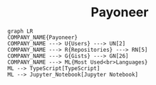 <h1 align="center">Payoneer</h1>

```mermaid
graph LR
COMPANY_NAME{Payoneer}
COMPANY_NAME ---> U{Users} ---> UN[2]
COMPANY_NAME ---> R{Repositories} ---> RN[5]
COMPANY_NAME ---> G{Gists} ---> GN[26]
COMPANY_NAME ---> ML{Most Used<br>Languages}
ML --> TypeScript[TypeScript]
ML --> Jupyter_Notebook[Jupyter Notebook]
```
